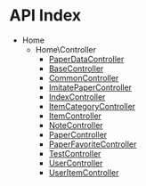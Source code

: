 API Index
=========

* Home
    * Home\Controller
        * [PaperDataController](Home-Controller-PaperDataController.md)
        * [BaseController](Home-Controller-BaseController.md)
        * [CommonController](Home-Controller-CommonController.md)
        * [ImitatePaperController](Home-Controller-ImitatePaperController.md)
        * [IndexController](Home-Controller-IndexController.md)
        * [ItemCategoryController](Home-Controller-ItemCategoryController.md)
        * [ItemController](Home-Controller-ItemController.md)
        * [NoteController](Home-Controller-NoteController.md)
        * [PaperController](Home-Controller-PaperController.md)
        * [PaperFavoriteController](Home-Controller-PaperFavoriteController.md)
        * [TestController](Home-Controller-TestController.md)
        * [UserController](Home-Controller-UserController.md)
        * [UserItemController](Home-Controller-UserItemController.md)

